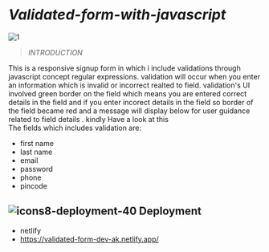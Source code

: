 # ***Validated-form-with-javascript***
![1](https://user-images.githubusercontent.com/66128446/153765422-928f9adf-b78b-449f-8483-fbd71a1cd76f.PNG)

> *INTRODUCTION*

This is a responsive signup form in which i include validations through javascript concept regular expressions. validation will occur when you enter an information which is invalid or incorrect realted to field.
validation's UI involved green border on the field which means you are entered correct details in the field and if you enter incorect details in the field so border of the field became red and a message will display below for user guidance related to field details . kindly Have a look at this  
The fields which includes validation are:
- first name
- last name
- email
- password
- phone 
- pincode
## ![icons8-deployment-40](https://user-images.githubusercontent.com/66128446/158442096-8ff90d02-ae07-4254-b10d-cf2109c05339.png) **Deployment**
- netlify 
- https://validated-form-dev-ak.netlify.app/
